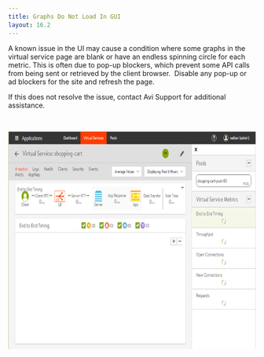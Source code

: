 ```yaml
---
title: Graphs Do Not Load In GUI
layout: 16.2
---
```

A known issue in the UI may cause a condition where some graphs in the virtual service page are blank or have an endless spinning circle for each metric. This is often due to pop-up blockers, which prevent some API calls from being sent or retrieved by the client browser.  Disable any pop-up or ad blockers for the site and refresh the page.

If this does not resolve the issue, contact Avi Support for additional assistance.

 

<a href="img/APICallBlocked.png"><img class="alignnone wp-image-12065" src="img/APICallBlocked.png" alt="APICallBlocked" width="743" height="444"></a>
